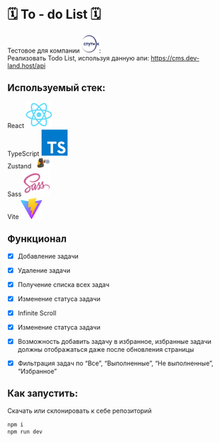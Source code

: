 # 🗓️ To - do List 🗓️

Тестовое для компании <img src="./public/readmeIcons/sputnic.svg" title="Sputnic" alt="Sputnic" width="40" height="40"/>: &nbsp;<br/>
Реализовать Todo List, используя данную апи: 
https://cms.dev-land.host/api


## Используемый стек:
React ![image](./public/readmeIcons/react-original.svg)  
TypeScript ![image](./public/readmeIcons/typescript-plain.svg)  
Zustand ![image](./public/readmeIcons/zustand-icons.png)  
Sass ![image](./public/readmeIcons/sass-original.svg)  
Vite ![image](./public/readmeIcons/vite.svg)


  

## Функционал

- [x] Добавление задачи

- [x] Удаление задачи

- [x] Получение списка всех задач

- [x] Изменение статуса задачи

- [x] Infinite Scroll

- [x] Изменение статуса задачи

- [x] Возможность добавить задачу в избранное, избранные задачи должны отображаться даже после обновления страницы


- [x] Фильтрация задач по “Все”, “Выполненные”, “Не выполненные”, “Избранное”

## Как запустить:
Скачать или склонировать к себе репозиторий
```
npm i
npm run dev
```
